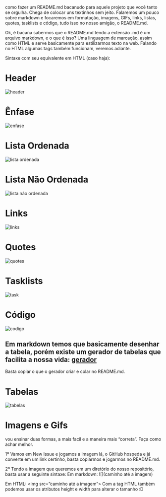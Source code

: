 como fazer um README.md bacanudo para aquele projeto que você tanto se orgulha. Chega de colocar uns textinhos sem jeito.
Falaremos um pouco sobre markdown e focaremos em formatação, imagens, GIFs, links, listas, quotes, tasklists e código, tudo isso no nosso amigão, o README.md.

Ok, é bacana sabermos que o README.md tendo a extensão .md é um arquivo markdown, e o que é isso? Uma linguagem de marcação, assim como HTML e serve basicamente para estilizarmos texto na web. Falando no HTML algumas tags também funcionam, veremos adiante.

Sintaxe com seu equivalente em HTML (caso haja):

# **Header** 
![header](https://user-images.githubusercontent.com/101885085/204771167-9e64cefd-a998-40e0-ba00-c035f4102ada.jpg)

# **Ênfase** 
![enfase](https://user-images.githubusercontent.com/101885085/204771071-ec31a10f-25a8-4271-8a2f-61effda55605.jpg)

# **Lista Ordenada** 
![lista ordenada](https://user-images.githubusercontent.com/101885085/204771212-d10cd920-03f3-4851-995c-70509a918a18.jpg)

# **Lista Não Ordenada** 
![lista não ordenada](https://user-images.githubusercontent.com/101885085/204771210-7f15a3b7-c259-4b5a-b7df-706610e8e77f.jpg)

# **Links** 
![links](https://user-images.githubusercontent.com/101885085/204771208-cf96d4f1-d133-4408-b5aa-263f547b195a.jpg)

# **Quotes** 
![quotes](https://user-images.githubusercontent.com/101885085/204771213-2a99e06e-264e-49ed-b0bd-63764be1e1db.jpg)

# **Tasklists**
![task](https://user-images.githubusercontent.com/101885085/204771219-1024c011-e4ac-4b5f-b7a7-69a265dc49c9.jpg)

# **Código**
![codigo](https://user-images.githubusercontent.com/101885085/204770910-1c7072df-0f4d-4505-85ad-3411ab73218f.jpg)

## Em markdown temos que basicamente desenhar a tabela, porém existe um gerador de tabelas que facilita a nossa vida: [gerador](https://www.tablesgenerator.com/markdown_tables)
Basta copiar o que o gerador criar e colar no README.md.
# **Tabelas**
![tabelas](https://user-images.githubusercontent.com/101885085/204771215-e9860e67-a643-41c0-8b13-7c030752dd1f.jpg)


# **Imagens e Gifs**

vou ensinar duas formas, a mais facil e a maneira mais “correta”. Faça como achar melhor.

1º Vamos em New Issue e jogamos a imagem lá, o GitHub hospeda e já converte em um link certinho, basta copiarmos e jogarmos no README.md.

2º Tendo a imagem que queremos em um diretório do nosso repositório, basta usar a seguinte sintaxe: 
Em markdown: ![](caminho até a imagem)

Em HTML: <img src=”caminho até a imagem”>
Com a tag HTML também podemos usar os atributos height e width para alterar o tamanho :D

